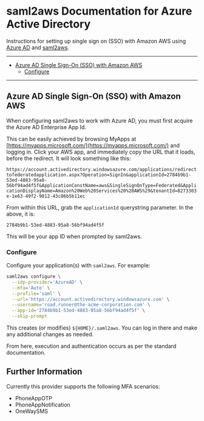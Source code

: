 # saml2aws Documentation for Azure Active Directory

Instructions for setting up single sign on (SSO) with Amazon AWS using
[Azure AD][1] and [saml2aws][2].

---

[](TOC)

- [Azure AD Single Sign-On (SSO) with Amazon AWS](#azure-ad-single-sign-on-sso-with-amazon-aws)
    - [Configure ](#configure)

[](TOC)

---

## Azure AD Single Sign-On (SSO) with Amazon AWS

When configuring saml2aws to work with Azure AD, you must first acquire the Azure AD Enterprise App Id.

This can be easily achieved by browsing MyApps at [https://myapps.microsoft.com/](https://myapps.microsoft.com/)
and logging in. Click your AWS app, and immediately copy the URL that it loads, before the redirect. It will look
something like this:

`https://account.activedirectory.windowsazure.com/applications/redirecttofederatedapplication.aspx?Operation=SignIn&applicationId=2784b9b1-53ed-4883-95a8-56bf94ad4f5f&ApplicationConstName=aws&SingleSignOnType=Federated&ApplicationDisplayName=Amazon%20Web%20Services%20%28AWS%29&tenantId=8273303e-1e63-49f2-9812-43c86b5b11ec`

From within this URL, grab the `applicationId` querystring parameter. In the above, it is:

`2784b9b1-53ed-4883-95a8-56bf94ad4f5f`

This will be your app ID when prompted by saml2aws.

### Configure

Configure your application(s) with `saml2aws`. For example:

```bash
saml2aws configure \
  --idp-provider='AzureAD' \
  --mfa='Auto' \
  --profile='saml' \
  --url='https://account.activedirectory.windowsazure.com' \
  --username='road.runner@the-acme-corporation.com' \
  --app-id='2784b9b1-53ed-4883-95a8-56bf94ad4f5f' \
  --skip-prompt
```

This creates (or modifies) `${HOME}/.saml2aws`. You can log in there and make
any additional changes as needed.

From here, execution and authentication occurs as per the standard documentation.

## Further Information

Currently this provider supports the following MFA scenarios:

* PhoneAppOTP
* PhoneAppNotification
* OneWaySMS

[1]: https://azure.microsoft.com/en-au/services/active-directory/
[2]: https://github.com/daxingplay/saml2alicloud

